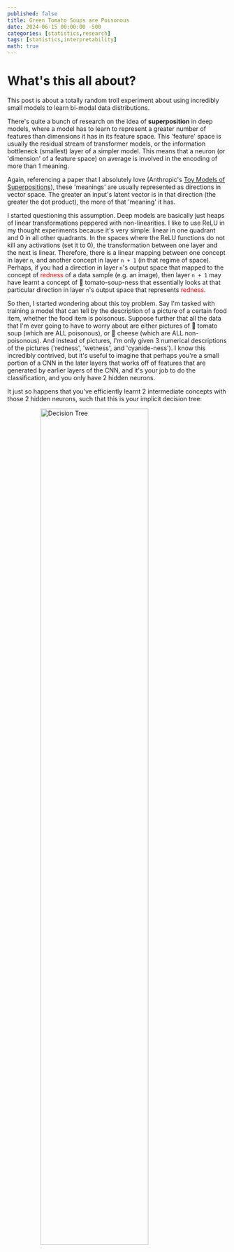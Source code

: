 ```yaml
---
published: false
title: Green Tomato Soups are Poisonous
date: 2024-06-15 00:00:00 -500
categories: [statistics,research]
tags: [statistics,interpretability]
math: true
---
```


# What's this all about?

This post is about a totally random troll experiment about using incredibly small models to learn bi-modal data distributions. 

There's quite a bunch of research on the idea of **superposition** in deep models, where a model has to learn to represent a greater number of features than dimensions it has in its feature space. This 'feature' space is usually the residual stream of transformer models, or the information bottleneck (smallest) layer of a simpler model. This means that a neuron (or 'dimension' of a feature space) on average is involved in the encoding of more than 1 meaning. 

Again, referencing a paper that I absolutely love (Anthropic's [Toy Models of Superpositions](https://transformer-circuits.pub/2022/toy_model/index.html)), these 'meanings' are usually represented as directions in vector space. The greater an input's latent vector is in that direction (the greater the dot product), the more of that 'meaning' it has. 

I started questioning this assumption. Deep models are basically just heaps of linear transformations peppered with non-linearities. I like to use ReLU in my thought experiments because it's very simple: linear in one quadrant and 0 in all other quadrants. In the spaces where the ReLU functions do not kill any activations (set it to 0), the transformation between one layer and the next is linear. Therefore, there is a linear mapping between one concept in layer `n`, and another concept in layer `n + 1` (in that regime of space). Perhaps, if you had a direction in layer `n`'s output space that mapped to the concept of <span style='color:red'>redness</span> of a data sample (e.g. an image), then layer `n + 1` may have learnt a concept of 🍅 tomato-soup-ness that essentially looks at that particular direction in layer `n`'s output space that represents <span style='color:red'>redness</span>.

So then, I started wondering about this toy problem. Say I'm tasked with training a model that can tell by the description of a picture of a certain food item, whether the food item is poisonous. Suppose further that all the data that I'm ever going to have to worry about are either pictures of 🍅 tomato soup (which are ALL poisonous), or 🧀 cheese (which are ALL non-poisonous). And instead of pictures, I'm only given 3 numerical descriptions of the pictures ('redness', 'wetness', and 'cyanide-ness'). I know this incredibly contrived, but it's useful to imagine that perhaps you're a small portion of a CNN in the later layers that works off of features that are generated by earlier layers of the CNN, and it's your job to do the classification, and you only have 2 hidden neurons.

It just so happens that you've efficiently learnt 2 intermediate concepts with those 2 hidden neurons, such that this is your implicit decision tree:

<img src = "../../images/tomato_soup/decision_tree.png" alt="Decision Tree" width="70%" style="display:block;margin-left:auto;margin-right:auto;">

